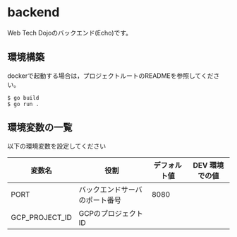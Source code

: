 # backend

Web Tech Dojoのバックエンド(Echo)です。

## 環境構築

dockerで起動する場合は，プロジェクトルートのREADMEを参照してください。

```
$ go build
$ go run .
```

## 環境変数の一覧

以下の環境変数を設定してください

| 変数名                            | 役割                                          | デフォルト値 | DEV 環境での値 |
| --------------------------------- | --------------------------------------------- | ------------ | -------------- |
| PORT                              | バックエンドサーバのポート番号                   | 8080         |                |
| GCP_PROJECT_ID                    | GCPのプロジェクトID                            |              |                |